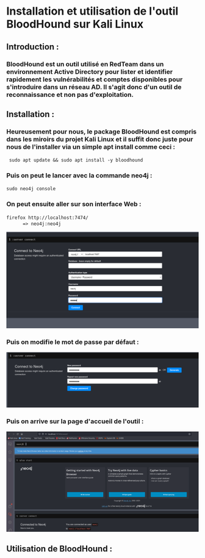 # Installation et utilisation de l'outil BloodHound sur Kali Linux

## Introduction :
### BloodHound est un outil utilisé en RedTeam dans un environnement Active Directory pour lister et identifier rapidement les vulnérabilités et comptes disponibles pour s'introduire dans un réseau AD. Il s'agit donc d'un outil de reconnaissance et non pas d'exploitation.

## Installation :
### Heureusement pour nous, le package BloodHound est compris dans les miroirs du projet Kali Linux et il suffit donc juste pour nous de l'installer via un simple apt install comme ceci :
     sudo apt update && sudo apt install -y bloodhound

### Puis on peut le lancer avec la commande neo4j :
    sudo neo4j console

### On peut ensuite aller sur son interface Web :
    firefox http://localhost:7474/
          => neo4j:neo4j

![Alt text](image.png)

### Puis on modifie le mot de passe par défaut :
![Alt text](image-1.png)

### Puis on arrive sur la page d'accueil de l'outil :
![Alt text](image-2.png)

## Utilisation de BloodHound :